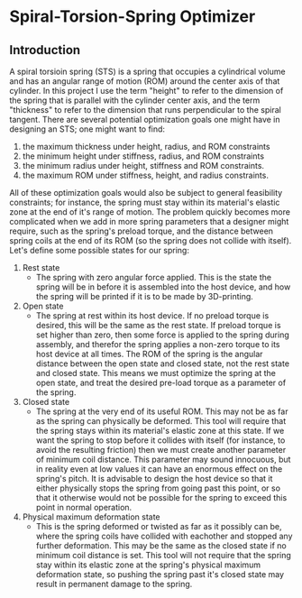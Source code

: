 # Spiral-Torsion-Spring Optimizer

## Introduction

A spiral torsioin spring (STS) is a spring that occupies a cylindrical volume and has an angular range of motion (ROM) around the center axis of that cylinder. In this project I use the term "height" to refer to the dimension of the spring that is parallel with the cylinder center axis, and the term "thickness" to refer to the dimension that runs perpendicular to the spiral tangent. There are several potential optimization goals one might have in designing an STS; one might want to find:
1. the maximum thickness under height, radius, and ROM constraints
2. the minimum height under stiffness, radius, and ROM constraints
3. the minimum radius under height, stiffness and ROM constraints.
4. the maximum ROM under stiffness, height, and radius constraints.

All of these optimization goals would also be subject to general feasibility constraints; for instance, the spring must stay within its material's elastic zone at the end of it's range of motion.
The problem quickly becomes more complicated when we add in more spring parameters that a designer might require, such as the spring's preload torque, and the distance between spring coils at the end of its ROM (so the spring does not collide with itself). Let's define some possible states for our spring:
1. Rest state
   - The spring with zero angular force applied. This is the state the spring will be in before it is assembled into the host device, and how the spring will be printed if it is to be made by 3D-printing.
2. Open state
   - The spring at rest within its host device. If no preload torque is desired, this will be the same as the rest state. If preload torque is set higher than zero, then some force is applied to the spring during assembly, and therefor the spring applies a non-zero torque to its host device at all times. The ROM of the spring is the angular distance between the open state and closed state, not the rest state and closed state. This means we must optimize the spring at the open state, and treat the desired pre-load torque as a parameter of the spring.
3. Closed state
   - The spring at the very end of its useful ROM. This may not be as far as the spring can physically be deformed. This tool will require that the spring stays within its material's elastic zone at this state. If we want the spring to stop before it collides with itself (for instance, to avoid the resulting friction) then we must create another parameter of minimum coil distance. This parameter may sound innocuous, but in reality even at low values it can have an enormous effect on the spring's pitch. It is advisable to design the host device so that it either physically stops the spring from going past this point, or so that it otherwise would not be possible for the spring to exceed this point in normal operation.
4. Physical maximum deformation state
   - This is the spring deformed or twisted as far as it possibly can be, where the spring coils have collided with eachother and stopped any further deformation. This may be the same as the closed state if no minimum coil distance is set. This tool will not require that the spring stay within its elastic zone at the spring's physical maximum deformation state, so pushing the spring past it's closed state may result in permanent damage to the spring.
